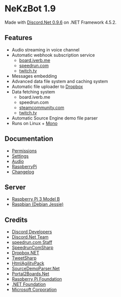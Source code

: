 # NeKzBot 1.9
Made with [Discord.Net 0.9.6](https://github.com/RogueException/Discord.Net/tree/0.9) on .NET Framework 4.5.2.

## Features
* Audio streaming in voice channel
* Automatic webhook subscription service
  * [board.iverb.me](https://board.iverb.me)
  * [speedrun.com](https://www.speedrun.com)
  * [twitch.tv](https://www.twitch.tv)
* Messages embedding
* Advanced data file system and caching system
* Automatic file uploader to [Dropbox](https://www.dropbox.com)
* Data fetching system
  * board.iverb.me
  * speedrun.com
  * [steamcommunity.com](https://steamcommunity.com/workshop)
  * [twitch.tv](https://www.twitch.tv)
* Automatic Source Engine demo file parser
* Runs on Linux + [Mono](https://www.mono-project.com)

## Documentation
* [Permissions](docs/Permissions.md)
* [Settings](docs/Settings.md)
* [Audio](docs/Audio.md)
* [RaspberryPi](docs/RaspberryPi.md)
* [Changelog](docs/Changelog.md)

## Server
* [Raspberry Pi 3 Model B](https://www.raspberrypi.org/products/raspberry-pi-3-model-b)
* [Raspbian (Debian Jessie)](https://www.raspberrypi.org/downloads/raspbian)

## Credits
* [Discord Developers](https://discordapp.com/developers)
* [Discord.Net Team](https://github.com/RogueException/Discord.Net)
* [speedrun.com Staff](https://github.com/speedruncom/api)
* [SpeedrunComSharp](https://github.com/LiveSplit/SpeedrunComSharp)
* [Dropbox.NET](https://github.com/dropbox/dropbox-sdk-dotnet)
* [TweetSharp](https://github.com/Yortw/tweetmoasharp)
* [HtmlAgilityPack](https://www.nuget.org/packages/HtmlAgilityPack)
* [SourceDemoParser.Net](https://github.com/NeKzor/SourceDemoParser.Net)
* [Portal2Boards.Net](https://github.com/NeKzor/Portal2Boards.Net)
* [Raspberry Pi Foundation](https://www.raspberrypi.org)
* [.NET Foundation](https://dotnetfoundation.org)
* [Microsoft Corporation](https://www.visualstudio.com/vs/community)